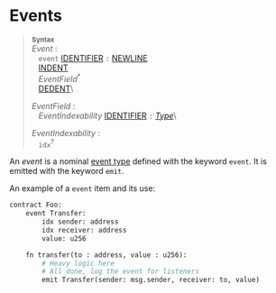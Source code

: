 # Events

> **<sup>Syntax</sup>**\
> _Event_ :\
> &nbsp;&nbsp; `event` [IDENTIFIER] `:` [NEWLINE]\
> &nbsp;&nbsp; [INDENT]\
> &nbsp;&nbsp; _EventField_<sup>\*</sup>\
> &nbsp;&nbsp; [DEDENT]\
>
> _EventField_ :\
> &nbsp;&nbsp; _EventIndexability_ [IDENTIFIER] `:` [_Type_]\
>
> _EventIndexability_ :\
> &nbsp;&nbsp; `idx`<sup>?</sup>

An _event_ is a nominal [event type] defined with the keyword `event`. It is emitted with the keyword `emit`.

An example of a `event` item and its use:

```python
contract Foo:
    event Transfer:
        idx sender: address
        idx receiver: address
        value: u256

    fn transfer(to : address, value : u256):
        # Heavy logic here
        # All done, log the event for listeners
        emit Transfer(sender: msg.sender, receiver: to, value)
```

[NEWLINE]: ../lexical_structure/tokens.md#newline
[INDENT]: ../lexical_structure/tokens.md#indent
[DEDENT]: ../lexical_structure/tokens.md#dedent
[IDENTIFIER]: ../lexical_structure/identifiers.md
[_Type_]: ../type_system/types/index.md
[event type]: ../type_system/types/event.md

